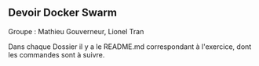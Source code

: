 ## Devoir Docker Swarm

Groupe : Mathieu Gouverneur, Lionel Tran

Dans chaque Dossier il y a le README.md correspondant à l'exercice, dont les commandes sont à suivre.